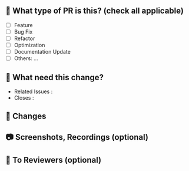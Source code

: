 ## 🔎 What type of PR is this? (check all applicable)

- [ ] Feature
- [ ] Bug Fix
- [ ] Refactor
- [ ] Optimization
- [ ] Documentation Update
- [ ] Others: ...

## 🐥 What need this change? 
- Related Issues :
- Closes :

## 📝 Changes 
<!-- 작업한 내용을 작성해주세요-->


## 📷 Screenshots, Recordings (optional)

## 👫 To Reviewers (optional)
